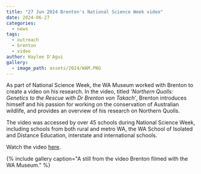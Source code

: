```yaml
---
title: "27 Jun 2024 Brenton's National Science Week video"
date: 2024-06-27
categories:
  - news
tags:
  - outreach
  - brenton
  - video
author: Haylee D'Agui
gallery:
  - image_path: assets/2024/WAM.PNG
---
```


As part of National Science Week, the WA Museum worked with Brenton to create a video on his research. In the video, titled _‘Northern Quolls: Genetics to the Rescue with Dr Brenton von Takach’_, Brenton introduces himself and his passion for working on the conservation of Australian wildlife, and provides an overview of his research on Northern Quolls.

The video was accessed by over 45 schools during National Science Week, including schools from both rural and metro WA, the WA School of Isolated and Distance Education, interstate and international schools. 

Watch the video [here](https://visit.museum.wa.gov.au/national-science-week-2024).

{% include gallery caption="A still from the video Brenton filmed with the WA Museum." %}